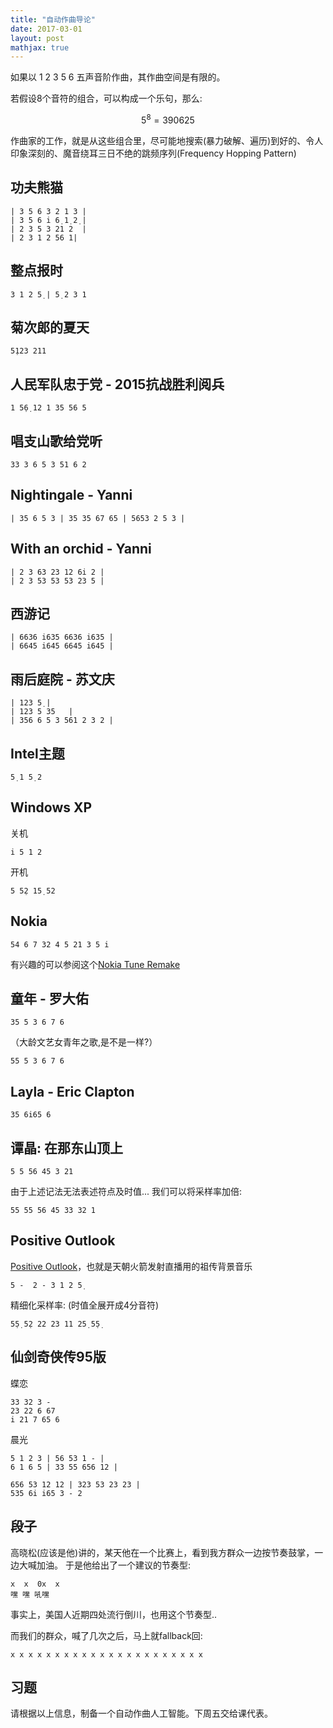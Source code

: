 ```yaml
---
title: "自动作曲导论"
date: 2017-03-01
layout: post
mathjax: true
---
```



如果以 1 2 3 5 6 五声音阶作曲，其作曲空间是有限的。

若假设8个音符的组合，可以构成一个乐句，那么:

$$
5^8 = 390625
$$

作曲家的工作，就是从这些组合里，尽可能地搜索(暴力破解、遍历)到好的、令人印象深刻的、魔音绕耳三日不绝的跳频序列(Frequency Hopping Pattern)

## 功夫熊猫

    | 3 5 6 3 2 1 3 |
    | 3 5 6 i 6̣ 1̣ 2̣ | 
    | 2 3 5 3 21 2  |
    | 2 3 1 2 56 1| 


## 整点报时

    3 1 2 5̣ | 5̣ 2 3 1 


## 菊次郎的夏天

    5̣123 211

## 人民军队忠于党 - 2015抗战胜利阅兵

    1 5̣6̣ 12 1 35 56 5 

## 唱支山歌给党听

    33 3 6 5 3 51 6 2 


## Nightingale - Yanni

    | 35 6 5 3 | 35 35 67 65 | 5653 2 5 3 |

## With an orchid - Yanni

    | 2 3 63 23 12 6i 2 |
    | 2 3 53 53 53 23 5 |


## 西游记

    | 6636 i635 6636 i635 |
    | 6645 i645 6645 i645 | 

## 雨后庭院 - 苏文庆

    | 123 5̣ |
    | 123 5 35   | 
    | 356 6 5 3 561 2 3 2 | 

## Intel主题

    5̣ 1 5̣ 2 

## Windows XP

关机

    i 5 1 2 

开机

    5 5̣2 15̣ 52 

## Nokia

    54 6 7 32 4 5 21 3 5 i 

有兴趣的可以参阅这个[Nokia Tune Remake](https://www.audiodraft.com/contests/123-Nokia-Tune-Remake)

## 童年 - 罗大佑


    35 5 3 6 7 6 

（大龄文艺女青年之歌,是不是一样?）

    55 5 3 6 7 6 


## Layla - Eric Clapton

    35 6i65 6


## 谭晶: 在那东山顶上

    5 5 56 45 3 21 

由于上述记法无法表述符点及时值... 我们可以将采样率加倍:

    55 55 56 45 33 32 1 


## Positive Outlook

[Positive Outlook](http://music.163.com/#/song?id=27946926)，也就是天朝火箭发射直播用的祖传背景音乐

    5 -  2 - 3 1 2 5̣ 

精细化采样率: (时值全展开成4分音符)

    5̣5̣ 5̣2 22 23 11 25̣ 5̣5̣

## 仙剑奇侠传95版

蝶恋

    33 32 3 - 
    23 22 6 67
    i 21 7 65 6

晨光

    5 1 2 3 | 56 53 1 - |
    6 1 6 5 | 33 55 656 12 |

    656 53 12 12 | 323 53 23 23 |
    535 6i i65 3 - 2 

## 段子

高晓松(应该是他)讲的，某天他在一个比赛上，看到我方群众一边按节奏鼓掌，一边大喊加油。
于是他给出了一个建议的节奏型:

    x  x  0x  x
    嘿 嘿 吼嘿

事实上，美国人近期四处流行倒川，也用这个节奏型..

而我们的群众，喊了几次之后，马上就fallback回:

    x x x x x x x x x x x x x x x x x x x x x x 

## 习题

请根据以上信息，制备一个自动作曲人工智能。下周五交给课代表。

